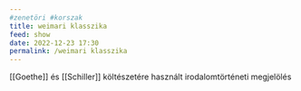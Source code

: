 ```yaml
---
#zenetöri #korszak
title: weimari klasszika
feed: show
date: 2022-12-23 17:30
permalink: /weimari klasszika
---
```


[[Goethe]] és [[Schiller]] költészetére használt irodalomtörténeti megjelölés